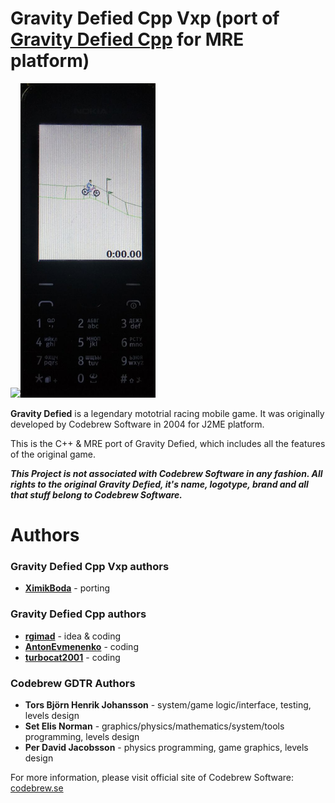 # Gravity Defied Cpp Vxp (port of [Gravity Defied Cpp](https://github.com/rgimad/gravity_defied_cpp) for MRE platform)

![](./extras/MTK_Simulator.gif)![](./extras/nokia.png)

**Gravity Defied** is a legendary mototrial racing mobile game. It was originally developed by Codebrew Software in 2004 for J2ME platform.

This is the C++ & MRE port of Gravity Defied, which includes all the features of the original game.

***This Project is not associated with Codebrew Software in any fashion. All rights to the original Gravity Defied, it's name, logotype, brand and all that stuff belong to Codebrew Software.***

# Authors

### Gravity Defied Cpp Vxp authors
* **[XimikBoda](https://github.com/XimikBoda)** - porting

### Gravity Defied Cpp authors
* **[rgimad](https://github.com/rgimad)** - idea & coding
* **[AntonEvmenenko](https://github.com/AntonEvmenenko)** - coding
* **[turbocat2001](https://github.com/turbocat2001)** - coding

### Codebrew GDTR Authors

* **Tors Björn Henrik Johansson** - system/game logic/interface, testing, levels design
* **Set Elis Norman** - graphics/physics/mathematics/system/tools programming, levels design
* **Per David Jacobsson** - physics programming, game graphics, levels design

For more information, please visit official site of Codebrew Software: [codebrew.se](http://codebrew.se)
